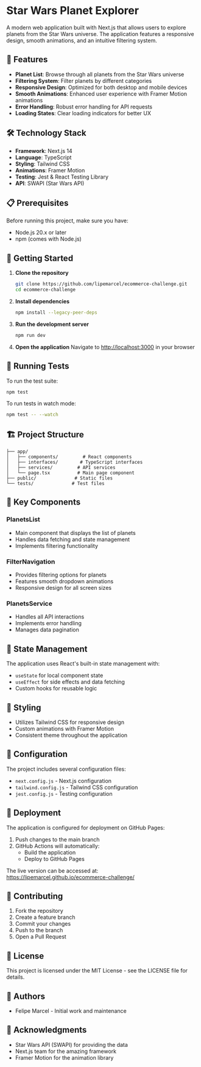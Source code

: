 # Star Wars Planet Explorer

A modern web application built with Next.js that allows users to explore planets from the Star Wars universe. The application features a responsive design, smooth animations, and an intuitive filtering system.

## 🚀 Features

- **Planet List**: Browse through all planets from the Star Wars universe
- **Filtering System**: Filter planets by different categories
- **Responsive Design**: Optimized for both desktop and mobile devices
- **Smooth Animations**: Enhanced user experience with Framer Motion animations
- **Error Handling**: Robust error handling for API requests
- **Loading States**: Clear loading indicators for better UX

## 🛠 Technology Stack

- **Framework**: Next.js 14
- **Language**: TypeScript
- **Styling**: Tailwind CSS
- **Animations**: Framer Motion
- **Testing**: Jest & React Testing Library
- **API**: SWAPI (Star Wars API)

## 📋 Prerequisites

Before running this project, make sure you have:

- Node.js 20.x or later
- npm (comes with Node.js)

## 🚀 Getting Started

1. **Clone the repository**
   ```bash
   git clone https://github.com/lipemarcel/ecommerce-challenge.git
   cd ecommerce-challenge
   ```

2. **Install dependencies**
   ```bash
   npm install --legacy-peer-deps
   ```

3. **Run the development server**
   ```bash
   npm run dev
   ```

4. **Open the application**
   Navigate to [http://localhost:3000](http://localhost:3000) in your browser

## 🧪 Running Tests

To run the test suite:
```bash
npm test
```

To run tests in watch mode:
```bash
npm test -- --watch
```

## 🏗 Project Structure

```
├── app/
│   ├── components/         # React components
│   ├── interfaces/        # TypeScript interfaces
│   ├── services/         # API services
│   └── page.tsx          # Main page component
├── public/              # Static files
└── tests/              # Test files
```

## 🎯 Key Components

### PlanetsList
- Main component that displays the list of planets
- Handles data fetching and state management
- Implements filtering functionality

### FilterNavigation
- Provides filtering options for planets
- Features smooth dropdown animations
- Responsive design for all screen sizes

### PlanetsService
- Handles all API interactions
- Implements error handling
- Manages data pagination

## 🔄 State Management

The application uses React's built-in state management with:
- `useState` for local component state
- `useEffect` for side effects and data fetching
- Custom hooks for reusable logic

## 🎨 Styling

- Utilizes Tailwind CSS for responsive design
- Custom animations with Framer Motion
- Consistent theme throughout the application

## 🔧 Configuration

The project includes several configuration files:
- `next.config.js` - Next.js configuration
- `tailwind.config.js` - Tailwind CSS configuration
- `jest.config.js` - Testing configuration

## 🚀 Deployment

The application is configured for deployment on GitHub Pages:

1. Push changes to the main branch
2. GitHub Actions will automatically:
   - Build the application
   - Deploy to GitHub Pages

The live version can be accessed at: https://lipemarcel.github.io/ecommerce-challenge/

## 🤝 Contributing

1. Fork the repository
2. Create a feature branch
3. Commit your changes
4. Push to the branch
5. Open a Pull Request

## 📝 License

This project is licensed under the MIT License - see the LICENSE file for details.

## 👥 Authors

- Felipe Marcel - Initial work and maintenance

## 🙏 Acknowledgments

- Star Wars API (SWAPI) for providing the data
- Next.js team for the amazing framework
- Framer Motion for the animation library

